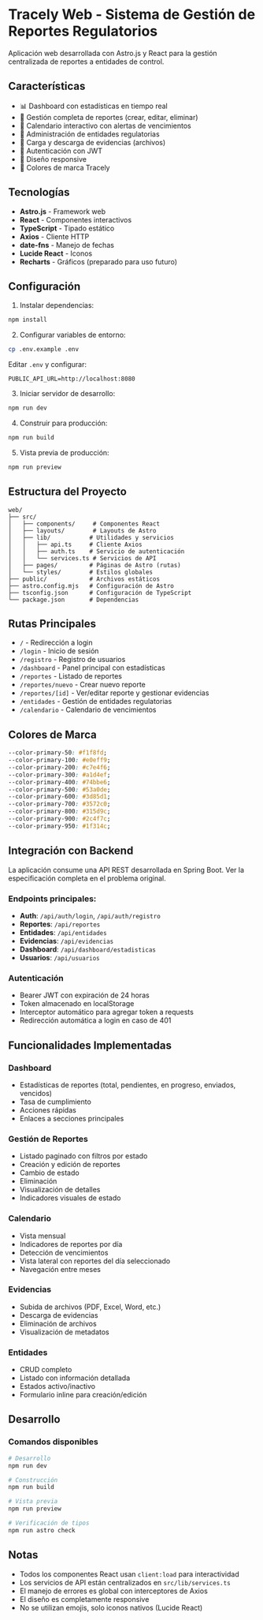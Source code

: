 # Tracely Web - Sistema de Gestión de Reportes Regulatorios

Aplicación web desarrollada con Astro.js y React para la gestión centralizada de reportes a entidades de control.

## Características

- 📊 Dashboard con estadísticas en tiempo real
- 📝 Gestión completa de reportes (crear, editar, eliminar)
- 📅 Calendario interactivo con alertas de vencimientos
- 🏢 Administración de entidades regulatorias
- 📎 Carga y descarga de evidencias (archivos)
- 🔐 Autenticación con JWT
- 📱 Diseño responsive
- 🎨 Colores de marca Tracely

## Tecnologías

- **Astro.js** - Framework web
- **React** - Componentes interactivos
- **TypeScript** - Tipado estático
- **Axios** - Cliente HTTP
- **date-fns** - Manejo de fechas
- **Lucide React** - Iconos
- **Recharts** - Gráficos (preparado para uso futuro)

## Configuración

1. Instalar dependencias:
```bash
npm install
```

2. Configurar variables de entorno:
```bash
cp .env.example .env
```

Editar `.env` y configurar:
```
PUBLIC_API_URL=http://localhost:8080
```

3. Iniciar servidor de desarrollo:
```bash
npm run dev
```

4. Construir para producción:
```bash
npm run build
```

5. Vista previa de producción:
```bash
npm run preview
```

## Estructura del Proyecto

```
web/
├── src/
│   ├── components/     # Componentes React
│   ├── layouts/        # Layouts de Astro
│   ├── lib/           # Utilidades y servicios
│   │   ├── api.ts     # Cliente Axios
│   │   ├── auth.ts    # Servicio de autenticación
│   │   └── services.ts # Servicios de API
│   ├── pages/         # Páginas de Astro (rutas)
│   └── styles/        # Estilos globales
├── public/            # Archivos estáticos
├── astro.config.mjs   # Configuración de Astro
├── tsconfig.json      # Configuración de TypeScript
└── package.json       # Dependencias
```

## Rutas Principales

- `/` - Redirección a login
- `/login` - Inicio de sesión
- `/registro` - Registro de usuarios
- `/dashboard` - Panel principal con estadísticas
- `/reportes` - Listado de reportes
- `/reportes/nuevo` - Crear nuevo reporte
- `/reportes/[id]` - Ver/editar reporte y gestionar evidencias
- `/entidades` - Gestión de entidades regulatorias
- `/calendario` - Calendario de vencimientos

## Colores de Marca

```css
--color-primary-50: #f1f8fd;
--color-primary-100: #e0eff9;
--color-primary-200: #c7e4f6;
--color-primary-300: #a1d4ef;
--color-primary-400: #74bbe6;
--color-primary-500: #53a0de;
--color-primary-600: #3d85d1;
--color-primary-700: #3572c0;
--color-primary-800: #315d9c;
--color-primary-900: #2c4f7c;
--color-primary-950: #1f314c;
```

## Integración con Backend

La aplicación consume una API REST desarrollada en Spring Boot. Ver la especificación completa en el problema original.

### Endpoints principales:

- **Auth**: `/api/auth/login`, `/api/auth/registro`
- **Reportes**: `/api/reportes`
- **Entidades**: `/api/entidades`
- **Evidencias**: `/api/evidencias`
- **Dashboard**: `/api/dashboard/estadisticas`
- **Usuarios**: `/api/usuarios`

### Autenticación

- Bearer JWT con expiración de 24 horas
- Token almacenado en localStorage
- Interceptor automático para agregar token a requests
- Redirección automática a login en caso de 401

## Funcionalidades Implementadas

### Dashboard
- Estadísticas de reportes (total, pendientes, en progreso, enviados, vencidos)
- Tasa de cumplimiento
- Acciones rápidas
- Enlaces a secciones principales

### Gestión de Reportes
- Listado paginado con filtros por estado
- Creación y edición de reportes
- Cambio de estado
- Eliminación
- Visualización de detalles
- Indicadores visuales de estado

### Calendario
- Vista mensual
- Indicadores de reportes por día
- Detección de vencimientos
- Vista lateral con reportes del día seleccionado
- Navegación entre meses

### Evidencias
- Subida de archivos (PDF, Excel, Word, etc.)
- Descarga de evidencias
- Eliminación de archivos
- Visualización de metadatos

### Entidades
- CRUD completo
- Listado con información detallada
- Estados activo/inactivo
- Formulario inline para creación/edición

## Desarrollo

### Comandos disponibles

```bash
# Desarrollo
npm run dev

# Construcción
npm run build

# Vista previa
npm run preview

# Verificación de tipos
npm run astro check
```

## Notas

- Todos los componentes React usan `client:load` para interactividad
- Los servicios de API están centralizados en `src/lib/services.ts`
- El manejo de errores es global con interceptores de Axios
- El diseño es completamente responsive
- No se utilizan emojis, solo iconos nativos (Lucide React)
